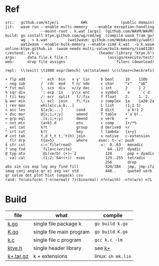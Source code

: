 # Ref

```
src:   github.com/ktye/i          6#k               (public domain)
jit:   wavm run --enable multi-memory   --enable exception-handling 
                --mount-root . k.wat [args]  (github.com/WAVM/WAVM)
build: go install ktye.github.com/wg/cmd/wg  (compile wasm from go)
       wg . > k.wat         (wat2wasm: github.com/WebAssembly/wabt)
       wat2wasm --enable-bulk-memory --enable-simd k.wat  -o k.wasm
online:ktye.github.io  (wasm needs multi-value/bulk-memory/simd128)
c/extend: +/k.c                           (header-library "ktye.h")
args:     data file.k file.t                  (assign/execute/test)
web:      drop file assigns                      `file<c (download)

repl:  \\(exit) \t1000 expr(bench) \m(totalmem) \c(clear+checkrefs)

+ flp add       '  ech  bin   x y' lin     b bool     1b    110b   
- neg sub       /  rdc  mod   f n/ ndo     c char     "x"   "ab"        
* fst mul       \  scn  div   x//y dec     i int      2     1 2         
% sqr div       ': ecp  in    y\\x enc     s symbol   `a    ``c`d       
! til key       /: ecr  split   f/:fix     f float    2.    1. 2.    
& wer min       \: ecl  join    f\:fix     z complex  1a    1a20 2a     
| rev max       while[c;a;b;..]            L list     (1;2 3)      
< asc les       $[a;b;...]      cond       D dict     `a`b!1 2
> dsc mor       @[x;i;+;y]      amend      T table    +`a`b!.. 
= grp eql       .[x;i;+;y]      dmend      v verb     +
~ not mtc       {a+b}.d         env        c comp     1+/*%  
, enl cat       k?t             group      d derived  +/
^ srt cut       k!t             key        l lambda   {x+y}
# cnt tak       t,d t,t t,'t(h) join       x native   c-extension
_ flr drp       t{a>5}          where     exec: t~`v: push
$ str cst       c:<`file(read)             v:  0..63   monadic
? unq fnd       `file<c(write)                64..127  dyadic
@ typ atx       `@i(verb) (+)~`2             128       pop + dyadic
. val cal       .(1;2;`64+(+))  exec         129..255  tetradic
                                             256       drop
abs sin cos exp log any find fill            320/384   jmp, jmp-ifz
imag conj angle qr ej avg var std            448..     quoted verb
qr solve dot plot hist (unpack) csv
rand: ?n(uniform) ?-n(normal) ?z(binormal) n?n(with) -n?n(w/o) n?L
```

# Build

|file|what|compile|
|---|---|---
[k.go](https://github.com/ktye/i/releases/download/latest/k.go)|single file package k|`go build k.go`|
[K.go](https://github.com/ktye/i/releases/download/latest/K.go)|single file main program|`go build K.go`|
[k.c](https://github.com/ktye/i/releases/download/latest/k.c)|single file c program|`gcc k.c -lm`|
[ktye.h](https://github.com/ktye/i/releases/download/latest/ktye.h)|single header library|see [k+](https://github.com/ktye/i/tree/master/%2B)|
[k+.tar.gz](https://github.com/ktye/i/releases/download/latest/k%2B.tar.gz)|k + extensions|linux: `sh mk.lin`|

  
